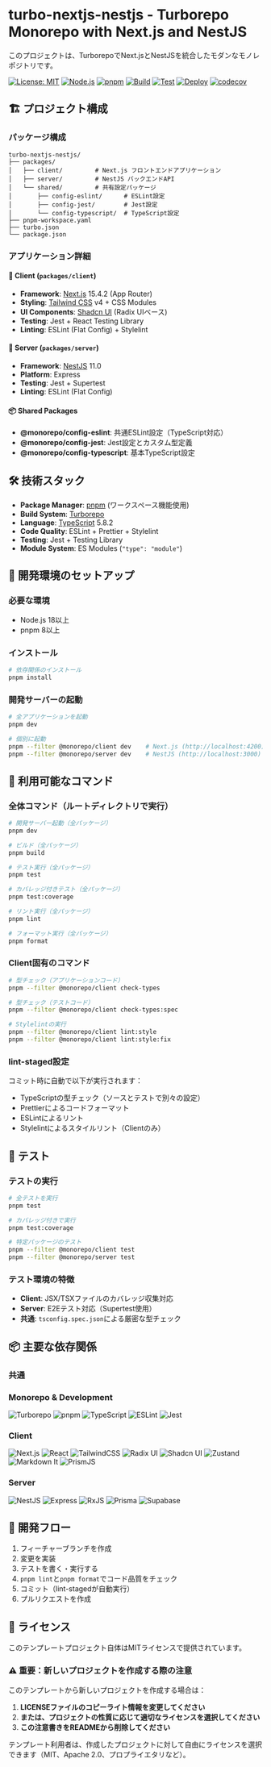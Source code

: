 # turbo-nextjs-nestjs - Turborepo Monorepo with Next.js and NestJS

このプロジェクトは、TurborepoでNext.jsとNestJSを統合したモダンなモノレポジトリです。

[![License: MIT](https://img.shields.io/badge/License-MIT-yellow.svg)](https://opensource.org/licenses/MIT)
[![Node.js](https://img.shields.io/badge/Node.js-22%2B-green.svg)](https://nodejs.org/)
[![pnpm](https://img.shields.io/badge/pnpm-10.14.0-F69220.svg)](https://pnpm.io/)
[![Build](https://github.com/motora-dev/turbo-nextjs-nestjs/actions/workflows/build.yml/badge.svg)](https://github.com/motora-dev/turbo-nextjs-nestjs/actions/workflows/build.yml)
[![Test](https://github.com/motora-dev/turbo-nextjs-nestjs/actions/workflows/test.yml/badge.svg)](https://github.com/motora-dev/turbo-nextjs-nestjs/actions/workflows/test.yml)
[![Deploy](https://github.com/motora-dev/turbo-nextjs-nestjs/actions/workflows/deploy.yml/badge.svg)](https://github.com/motora-dev/turbo-nextjs-nestjs/actions/workflows/deploy.yml)
[![codecov](https://codecov.io/github/motora-dev/turbo-nextjs-nestjs/badge.svg?branch=main)](https://codecov.io/github/motora-dev/turbo-nextjs-nestjs)

## 🏗 プロジェクト構成

### パッケージ構成

```
turbo-nextjs-nestjs/
├── packages/
│   ├── client/         # Next.js フロントエンドアプリケーション
│   ├── server/         # NestJS バックエンドAPI
│   └── shared/         # 共有設定パッケージ
│       ├── config-eslint/      # ESLint設定
│       ├── config-jest/        # Jest設定
│       └── config-typescript/  # TypeScript設定
├── pnpm-workspace.yaml
├── turbo.json
└── package.json
```

### アプリケーション詳細

#### 📱 Client (`packages/client`)

- **Framework**: [Next.js](https://nextjs.org/) 15.4.2 (App Router)
- **Styling**: [Tailwind CSS](https://tailwindcss.com/) v4 + CSS Modules
- **UI Components**: [Shadcn UI](https://ui.shadcn.com/) (Radix UIベース)
- **Testing**: Jest + React Testing Library
- **Linting**: ESLint (Flat Config) + Stylelint

#### 🚀 Server (`packages/server`)

- **Framework**: [NestJS](https://nestjs.com/) 11.0
- **Platform**: Express
- **Testing**: Jest + Supertest
- **Linting**: ESLint (Flat Config)

#### 📦 Shared Packages

- **@monorepo/config-eslint**: 共通ESLint設定（TypeScript対応）
- **@monorepo/config-jest**: Jest設定とカスタム型定義
- **@monorepo/config-typescript**: 基本TypeScript設定

## 🛠 技術スタック

- **Package Manager**: [pnpm](https://pnpm.io/) (ワークスペース機能使用)
- **Build System**: [Turborepo](https://turbo.build/repo)
- **Language**: [TypeScript](https://www.typescriptlang.org/) 5.8.2
- **Code Quality**: ESLint + Prettier + Stylelint
- **Testing**: Jest + Testing Library
- **Module System**: ES Modules (`"type": "module"`)

## 🚀 開発環境のセットアップ

### 必要な環境

- Node.js 18以上
- pnpm 8以上

### インストール

```bash
# 依存関係のインストール
pnpm install
```

### 開発サーバーの起動

```bash
# 全アプリケーションを起動
pnpm dev

# 個別に起動
pnpm --filter @monorepo/client dev    # Next.js (http://localhost:4200)
pnpm --filter @monorepo/server dev    # NestJS (http://localhost:3000)
```

## 📝 利用可能なコマンド

### 全体コマンド（ルートディレクトリで実行）

```bash
# 開発サーバー起動（全パッケージ）
pnpm dev

# ビルド（全パッケージ）
pnpm build

# テスト実行（全パッケージ）
pnpm test

# カバレッジ付きテスト（全パッケージ）
pnpm test:coverage

# リント実行（全パッケージ）
pnpm lint

# フォーマット実行（全パッケージ）
pnpm format
```

### Client固有のコマンド

```bash
# 型チェック（アプリケーションコード）
pnpm --filter @monorepo/client check-types

# 型チェック（テストコード）
pnpm --filter @monorepo/client check-types:spec

# Stylelintの実行
pnpm --filter @monorepo/client lint:style
pnpm --filter @monorepo/client lint:style:fix
```

### lint-staged設定

コミット時に自動で以下が実行されます：

- TypeScriptの型チェック（ソースとテストで別々の設定）
- Prettierによるコードフォーマット
- ESLintによるリント
- Stylelintによるスタイルリント（Clientのみ）

## 🧪 テスト

### テストの実行

```bash
# 全テストを実行
pnpm test

# カバレッジ付きで実行
pnpm test:coverage

# 特定パッケージのテスト
pnpm --filter @monorepo/client test
pnpm --filter @monorepo/server test
```

### テスト環境の特徴

- **Client**: JSX/TSXファイルのカバレッジ収集対応
- **Server**: E2Eテスト対応（Supertest使用）
- **共通**: `tsconfig.spec.json`による厳密な型チェック

## 📦 主要な依存関係

### 共通

### Monorepo & Development

![Turborepo](https://img.shields.io/badge/Turborepo-2.5.5-ef4444?logo=turborepo&logoColor=white)
![pnpm](https://img.shields.io/badge/pnpm-10.14.0-f69220?logo=pnpm&logoColor=white)
![TypeScript](<https://img.shields.io/badge/TypeScript-5.8.2%20(shared)-3178c6?logo=typescript&logoColor=white>)
![ESLint](https://img.shields.io/badge/ESLint-shared-4b32c3?logo=eslint&logoColor=white)
![Jest](https://img.shields.io/badge/Jest-shared-c21325?logo=jest&logoColor=white)

### Client

![Next.js](https://img.shields.io/badge/Next.js-15.4.2-black?logo=next.js&logoColor=white)
![React](https://img.shields.io/badge/React-18.3.1-61dafb?logo=react&logoColor=white)
![TailwindCSS](https://img.shields.io/badge/Tailwind%20CSS-4.1.11-38bdf8?logo=tailwindcss&logoColor=white)
![Radix UI](https://img.shields.io/badge/Radix%20UI-1.x-161618?logo=radixui&logoColor=white)
![Shadcn UI](https://img.shields.io/badge/Shadcn%20UI-latest-000000?logo=shadcnui&logoColor=white)
![Zustand](https://img.shields.io/badge/Zustand-5.0.7-2d3748?logo=react&logoColor=white)
![Markdown It](https://img.shields.io/badge/Markdown--it-14.1.0-000000?logo=markdown&logoColor=white)
![PrismJS](https://img.shields.io/badge/PrismJS-1.30.0-1f2937?logo=prismjs&logoColor=white)

### Server

![NestJS](https://img.shields.io/badge/NestJS-11.0.1-e0234e?logo=nestjs&logoColor=white)
![Express](https://img.shields.io/badge/Express-via%20NestJS-000000?logo=express&logoColor=white)
![RxJS](https://img.shields.io/badge/RxJS-7.8.1-b7178c?logo=reactivex&logoColor=white)
![Prisma](https://img.shields.io/badge/Prisma-6.14.0-2d3748?logo=prisma&logoColor=white)
![Supabase](https://img.shields.io/badge/Supabase-2.55.0-3ecf8e?logo=supabase&logoColor=white)

## 🏃 開発フロー

1. フィーチャーブランチを作成
2. 変更を実装
3. テストを書く・実行する
4. `pnpm lint`と`pnpm format`でコード品質をチェック
5. コミット（lint-stagedが自動実行）
6. プルリクエストを作成

## 📝 ライセンス

このテンプレートプロジェクト自体はMITライセンスで提供されています。

### ⚠️ 重要：新しいプロジェクトを作成する際の注意

このテンプレートから新しいプロジェクトを作成する場合は：

1. **LICENSEファイルのコピーライト情報を変更してください**
2. **または、プロジェクトの性質に応じて適切なライセンスを選択してください**
3. **この注意書きをREADMEから削除してください**

テンプレート利用者は、作成したプロジェクトに対して自由にライセンスを選択できます（MIT、Apache 2.0、プロプライエタリなど）。
